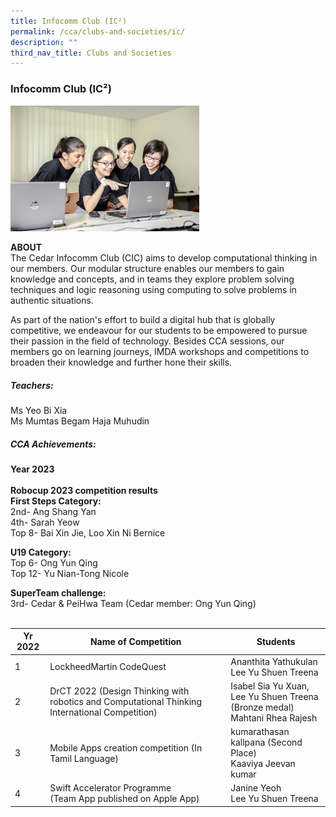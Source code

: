 ```yaml
---
title: Infocomm Club (IC²)
permalink: /cca/clubs-and-societies/ic/
description: ""
third_nav_title: Clubs and Societies
---
```

### Infocomm Club (IC²)

<img src="/images/cs4.png" style="width:60%">

**ABOUT**<br>
The Cedar Infocomm Club (CIC) aims to develop computational thinking in our members. Our modular structure enables our members to gain knowledge and concepts, and in teams they explore problem solving techniques and logic reasoning using computing to solve problems in authentic situations.

  

As part of the nation's effort to build a digital hub that is globally competitive, we endeavour for our students to be empowered to pursue their passion in the field of technology. Besides CCA sessions, our members go on learning journeys, IMDA workshops and competitions to broaden their knowledge and further hone their skills.

  

##### **Teachers:**<br>
Ms Yeo Bi Xia<br>
Ms Mumtas Begam Haja Muhudin&nbsp;

##### **CCA Achievements:**
**Year 2023**<br><br>
**Robocup 2023 competition results**<br>
**First Steps Category:**  
2nd- Ang Shang Yan  
4th- Sarah Yeow  
Top 8- Bai Xin Jie, Loo Xin Ni Bernice  
  
**U19 Category:**  
Top 6- Ong Yun Qing  
Top 12- Yu Nian-Tong Nicole  
  
**SuperTeam challenge:**  
3rd- Cedar &amp; PeiHwa Team (Cedar member: Ong Yun Qing)
<br><br>



| Yr 2022 | Name of Competition | Students |
|---|---|---|
| 1 | LockheedMartin CodeQuest | Ananthita Yathukulan<br>Lee Yu Shuen Treena |
| 2 | DrCT 2022 (Design Thinking with robotics and Computational Thinking International Competition) | Isabel Sia Yu Xuan,<br> Lee Yu Shuen Treena (Bronze medal)<br>Mahtani Rhea Rajesh |
| 3 | Mobile Apps creation competition (In Tamil Language) | kumarathasan kallpana (Second Place)<br> Kaaviya Jeevan kumar |
| 4 | Swift Accelerator Programme<br>(Team App published on Apple App) | Janine Yeoh<br> Lee Yu Shuen Treena |